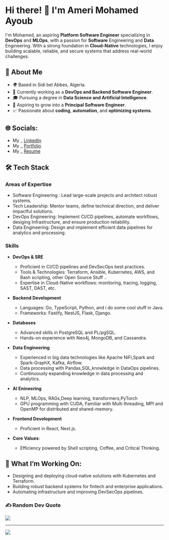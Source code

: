 # Hi there! 👋 I'm Ameri Mohamed Ayoub

I'm Mohamed, an aspiring **Platform Software Engineer** specializing in **DevOps** and **MLOps**, with a passion for **Software** Engineering and **Data** Engineering. With a strong foundation in **Cloud-Native** technologies, I enjoy building scalable, reliable, and secure systems that address real-world challenges.

## 💼 About Me
  - 🌍 Based in Sidi bel Abbes, Algeria.
  - 🏢 Currently working as a **DevOps and Backend Software Engineer**.
  - 🎓 Pursuing a degree in **Data Science and Artificial Intelligence**.
  - 🚀 Aspiring to grow into a **Principal Software Engineer**.
  - 📈 Passionate about **coding**, **automation**, and **optimizing systems**.

## 🌐 Socials:
  - My _ [LinkedIn](https://www.linkedin.com/in/mohamed-ayoub-ameri-68935a221/)
  - My _ [Portfolio](https://www.ameri-mohamed-ayoub.me/en/)
  - My _ [Resume](https://www.ameri-mohamed-ayoub.me/assets/ameri_mohamed_ayoub.pdf)
    
## 🛠️ Tech Stack
### **Areas of Expertise**
  - Software Engineering : Lead large-scale projects and architect robust systems.
  - Tech Leadership: Mentor teams, define technical direction, and deliver impactful solutions.
  - DevOps Engineering: Implement CI/CD pipelines, automate workflows, desiging Infrastructure, and ensure production reliability.
  - Data Engineering: Design and implement efficient data pipelines for analytics and processing.
### **Skills**   
- **DevOps & SRE**
    - Proficient in CI/CD pipelines and DevSecOps best practices.
    - Tools & Technologies: Terraform, Ansible, Kubernetes, AWS, and Bash scripting, other Open Source Stuff ..
    - Expertise in Cloud-Native workflows: monitoring, tracing, logging, SAST, DAST, etc.

- **Backend Development**
    - Languages: Go, TypeScript, Python, and i do some cool stuff in  Java.
    - Frameworks: Fastify, NestJS, Flask, Django.

- **Databases**
    - Advanced skills in PostgreSQL and PL/pgSQL.
    - Hands-on experience with Neo4j, MongoDB, and Cassandra.
- **Data Engineering**
    - Experienced in big data technologies like Apache NiFi,Spark and Spark-GraphX, Kafka, Airflow.
    - Data processing with Pandas,SQL,knowledge in DataOps pipelines.
    - Continuously expanding knowledge in data processing and analytics.
- **AI Enineering**
   - NLP, MLOps, RAGs,Deep learning, transformers,PyTorch
   - GPU programming with CUDA, Familiar with Multi threading, MPI and OpenMP for distributed and shared-memory.
- **Frontend Development**
    - Proficient in React, Next.js.
  
- **Core Values**: 
    - Efficiency powered by Shell scripting, Coffee, and Critical Thinking.

## 🌱 What I’m Working On: 
- Designing and deploying cloud-native solutions with Kubernetes and Terraform.
- Building robust backend systems for fintech and enterprise applications.
- Automating infrastructure and improving DevSecOps pipelines.
 


### ✍️ Random Dev Quote
![](https://quotes-github-readme.vercel.app/api?type=horizontal&theme=radical)

---
[![](https://visitcount.itsvg.in/api?id=MuhamedAyoub&icon=8&color=0)](https://visitcount.itsvg.in)

<!-- Proudly created with GPRM ( https://gprm.itsvg.in ) -->
